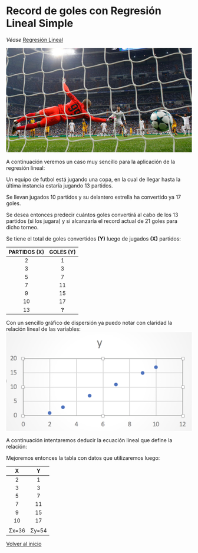 # Record de goles con Regresión Lineal Simple
*Véase* [Regresión Lineal](./../README.md)

![](./images/goles.png)

A continuación veremos un caso muy sencillo para la aplicación de la regresión lineal:

Un equipo de futbol está jugando una copa, en la cual de llegar hasta la última instancia estaría jugando 13 partidos.

Se llevan jugados 10 partidos y su delantero estrella ha convertido ya 17 goles.

Se desea entonces predecir cuántos goles convertirá al cabo de los 13 partidos (si los jugara) y si alcanzaría el record actual de 21 goles para dicho torneo.

Se tiene el total de goles convertidos **(Y)** luego de jugados **(X)** partidos:

|**PARTIDOS (X)**|**GOLES (Y)**|
|:-:|:-:|
|2|1|
|3|3|
|5|7|
|7|11|
|9|15|
|10|17|
|13|**?**|

Con un sencillo gráfico de dispersión ya puedo notar con claridad la relación lineal de las variables:![](./images/graf1.png)

A continuación intentaremos deducir la ecuación lineal que define la relación:

Mejoremos entonces la tabla con datos que utilizaremos luego:

|**X**|**Y**|
|:-:|:-:|
|2|1|
|3|3|
|5|7|
|7|11|
|9|15|
|10|17|
|||
|Σx=36|Σy=54|


[Volver al inicio](./../README.md)
